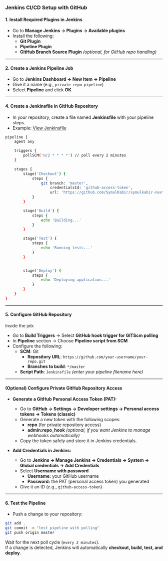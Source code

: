 ### Jenkins CI/CD Setup with GitHub

#### 1. Install Required Plugins in Jenkins
- Go to **Manage Jenkins → Plugins → Available plugins**
- Install the following:
  - **Git Plugin**
  - **Pipeline Plugin**
  - **GitHub Branch Source Plugin** *(optional, for GitHub repo handling)*

---

#### 2. Create a Jenkins Pipeline Job
- Go to **Jenkins Dashboard → New Item → Pipeline**
- Give it a name (e.g., `private-repo-pipeline`)
- Select **Pipeline** and click **OK**

---


#### 4. Create a Jenkinsfile in GitHub Repository
- In your repository, create a file named **Jenkinsfile** with your pipeline steps.  
- Example: [View Jenkinsfile](jenkinsfile)  

```bash
pipeline {
    agent any

    triggers {
        pollSCM('H/2 * * * *') // poll every 2 minutes
    }

    stages {
        stage('Checkout') {
            steps {
                git branch: 'master',
                    credentialsId: 'github-access-token',
                    url: 'https://github.com/SymulKabir/symulkabir-next.js.git'
            }
        }

        stage('Build') {
            steps {
                echo 'Building...'
            }
        }

        stage('Test') {
            steps {
                echo 'Running tests...'
            }
        }


        stage('Deploy') {
            steps {
                echo 'Deploying application...'
            }
        }
    }
}

```
---

#### 5. Configure GitHub Repository

Inside the job:

- Go to **Build Triggers** → Select **GitHub hook trigger for GITScm polling**
- In **Pipeline** section → Choose **Pipeline script from SCM**
- Configure the following:
  - **SCM**: Git  
    - **Repository URL**: `https://github.com/your-username/your-repo.git`  
    - **Branches to build**: `*/master`
  - **Script Path**: `Jenkinsfile` *(enter your pipeline filename here)*

---

#### (Optional) Configure Private GitHub Repository Access
- **Generate a GitHub Personal Access Token (PAT):**
  - Go to **GitHub → Settings → Developer settings → Personal access tokens → Tokens (classic)**
  - Generate a new token with the following scopes:
    - **repo** (for private repository access)
    - **admin:repo_hook** *(optional, if you want Jenkins to manage webhooks automatically)*
  - Copy the token safely and store it in Jenkins credentials.

- **Add Credentials in Jenkins:**
  - Go to **Jenkins → Manage Jenkins → Credentials → System → Global credentials → Add Credentials**
  - Select **Username with password**
    - **Username:** your GitHub username  
    - **Password:** the PAT (personal access token) you generated  
  - Give it an ID (e.g., `github-access-token`)  

---

#### 6. Test the Pipeline
- Push a change to your repository:
```bash
git add .
git commit -m "test pipeline with polling"
git push origin master
```
Wait for the next poll cycle (`every 2 minutes`).  
If a change is detected, Jenkins will automatically **checkout, build, test, and deploy**.
 

